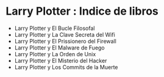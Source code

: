 # Larry Plotter : Indice de libros

* Larry Plotter y El Bucle Filosofal
* Larry Plotter y La Clave Secreta del Wifi
* Larry Plotter y El Prissionero del Firewall
* Larry Plotter y El Malware de Fuego
* Larry Plotter y La Orden de Unix
* Larry Plotter y El Misterio del Hacker
* Larry Plotter y Los Commits de la Muerte